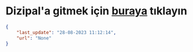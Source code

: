 # Dizipal'a gitmek için [buraya](None) tıklayın
    
```json
{
    "last_update": "28-08-2023 11:12:14",
    "url": "None"
}
```